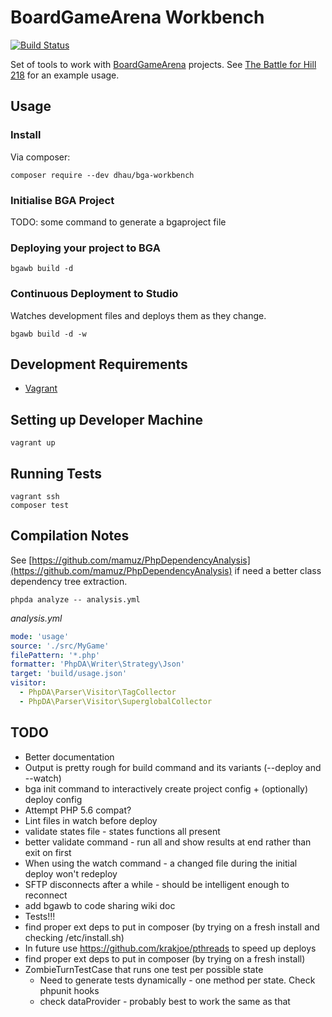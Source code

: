 # BoardGameArena Workbench

[![Build Status](https://travis-ci.org/danielholmes/bga-workbench.svg?branch=master)](https://travis-ci.org/danielholmes/bga-workbench)

Set of tools to work with [BoardGameArena](https://boardgamearena.com/) projects. See
[The Battle for Hill 218](https://github.com/danielholmes/battle-for-hill-218) for an example usage.


## Usage

### Install

Via composer:

```
composer require --dev dhau/bga-workbench
```

### Initialise BGA Project

TODO: some command to generate a bgaproject file

### Deploying your project to BGA

```
bgawb build -d
```

### Continuous Deployment to Studio

Watches development files and deploys them as they change.

```
bgawb build -d -w
```


## Development Requirements

 - [Vagrant](https://www.vagrantup.com/)


## Setting up Developer Machine

```
vagrant up
```


## Running Tests

```
vagrant ssh
composer test
```


## Compilation Notes

See [https://github.com/mamuz/PhpDependencyAnalysis](https://github.com/mamuz/PhpDependencyAnalysis) if need a better
class dependency tree extraction.

`phpda analyze -- analysis.yml`

*analysis.yml*
```yaml
mode: 'usage'
source: './src/MyGame'
filePattern: '*.php'
formatter: 'PhpDA\Writer\Strategy\Json'
target: 'build/usage.json'
visitor:
  - PhpDA\Parser\Visitor\TagCollector
  - PhpDA\Parser\Visitor\SuperglobalCollector
```


## TODO

 - Better documentation
 - Output is pretty rough for build command and its variants (--deploy and --watch)
 - bga init command to interactively create project config + (optionally) deploy config
 - Attempt PHP 5.6 compat?
 - Lint files in watch before deploy
 - validate states file - states functions all present
 - better validate command - run all and show results at end rather than exit on first
 - When using the watch command - a changed file during the initial deploy won't redeploy
 - SFTP disconnects after a while - should be intelligent enough to reconnect
 - add bgawb to code sharing wiki doc
 - Tests!!!
 - find proper ext deps to put in composer (by trying on a fresh install and checking /etc/install.sh)
 - In future use https://github.com/krakjoe/pthreads to speed up deploys
 - find proper ext deps to put in composer (by trying on a fresh install)
 - ZombieTurnTestCase that runs one test per possible state
   - Need to generate tests dynamically - one method per state. Check phpunit hooks
   - check dataProvider - probably best to work the same as that
